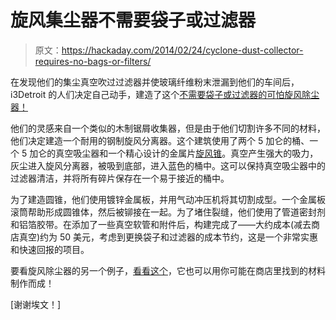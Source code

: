 # 旋风集尘器不需要袋子或过滤器

> 原文：<https://hackaday.com/2014/02/24/cyclone-dust-collector-requires-no-bags-or-filters/>

在发现他们的集尘真空吹过过滤器并使玻璃纤维粉末泄漏到他们的车间后，i3Detroit 的人们决定自己动手，建造了这个[不需要袋子或过滤器的可怕旋风除尘器！](http://www.i3detroit.org/pcb-mill-dust-collection-system/)

他们的灵感来自一个类似的木制锯屑收集器，但是由于他们切割许多不同的材料，他们决定建造一个耐用的钢制旋风分离器。这个建筑使用了两个 5 加仑的桶、一个 5 加仑的真空吸尘器和一个精心设计的金属片[旋风锥](https://en.wikipedia.org/wiki/Cyclonic_separation)。真空产生强大的吸力，灰尘进入旋风分离器，被吸到底部，进入蓝色的桶中。这可以保持真空吸尘器中的过滤器清洁，并将所有碎片保存在一个易于接近的桶中。

为了建造圆锥，他们使用镀锌金属板，并用气动冲压机将其切割成型。一个金属板滚筒帮助形成圆锥体，然后被铆接在一起。为了堵住裂缝，他们使用了管道密封剂和铝箔胶带。在添加了一些真空软管和附件后，构建完成了——大约成本(减去商店真空)约为 50 美元，考虑到更换袋子和过滤器的成本节约，这是一个非常实惠和快速回报的项目。

要看旋风除尘器的另一个例子，[看看这个](http://hackaday.com/2011/01/05/quiet-dust-extractor-from-scavenged-materials/)，它也可以用你可能在商店里找到的材料制作而成！

[谢谢埃文！]